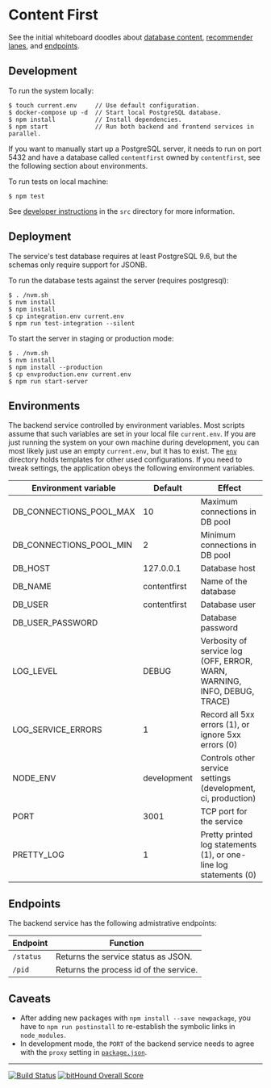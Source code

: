 # Content First

See the initial whiteboard doodles about [database content](doc/content-first.png), [recommender lanes](doc/content-first-belts), and [endpoints](doc/content-first-backend.png).

## Development

To run the system locally:

    $ touch current.env     // Use default configuration.
    $ docker-compose up -d  // Start local PostgreSQL database.
    $ npm install           // Install dependencies.
    $ npm start             // Run both backend and frontend services in parallel.

If you want to manually start up a PostgreSQL server, it needs to run on port 5432 and have a database called `contentfirst` owned by `contentfirst`, see the following section about environments.

To run tests on local machine:

    $ npm test

See [developer instructions](src/readme.md) in the `src` directory for more information.

## Deployment

The service's test database requires at least PostgreSQL 9.6, but the schemas only require support for JSONB.

To run the database tests against the server (requires postgresql):

    $ . /nvm.sh
    $ nvm install
    $ npm install
    $ cp integration.env current.env
    $ npm run test-integration --silent

To start the server in staging or production mode:

    $ . /nvm.sh
    $ nvm install
    $ npm install --production
    $ cp envproduction.env current.env
    $ npm run start-server

## Environments

The backend service controlled by environment variables.  Most scripts assume that such variables are set in your local file `current.env`.  If you are just running the system on your own machine during development, you can most likely just use an empty `current.env`, but it has to exist.  The [`env`](env/) directory holds templates for other used configurations.  If you need to tweak settings, the application obeys the following environment variables.

| Environment variable    | Default      | Effect                           |
| ----------------------- | ------------ | -------------------------------- |
| DB_CONNECTIONS_POOL_MAX | 10           | Maximum connections in DB pool   |
| DB_CONNECTIONS_POOL_MIN | 2            | Minimum connections in DB pool   |
| DB_HOST                 | 127.0.0.1    | Database host                    |
| DB_NAME                 | contentfirst | Name of the database             |
| DB_USER                 | contentfirst | Database user                    |
| DB_USER_PASSWORD        |              | Database password                |
| LOG_LEVEL               | DEBUG        | Verbosity of service log (OFF, ERROR, WARN, WARNING, INFO, DEBUG, TRACE) |
| LOG_SERVICE_ERRORS      | 1            | Record all 5xx errors (1), or ignore 5xx errors (0) |
| NODE_ENV                | development  | Controls other service settings (development, ci, production) |
| PORT                    | 3001         | TCP port for the service         |
| PRETTY_LOG              | 1            | Pretty printed log statements (1), or one-line log statements (0) |


## Endpoints

The backend service has the following admistrative endpoints:

| Endpoint  | Function |
| --------- | -------- |
| `/status` | Returns the service status as JSON. |
| `/pid`    | Returns the process id of the service.   |

## Caveats

- After adding new packages with `npm install --save newpackage`, you have to `npm run postinstall` to re-establish the symbolic links in `node_modules`.
- In development mode, the `PORT` of the backend service needs to agree with the `proxy` setting in [`package.json`](package.json).

----

[![Build Status](https://travis-ci.org/DBCDK/content-first.svg?branch=master)](https://travis-ci.org/DBCDK/content-first)
[![bitHound Overall Score](https://www.bithound.io/github/DBCDK/content-first/badges/score.svg)](https://www.bithound.io/github/DBCDK/content-first)
